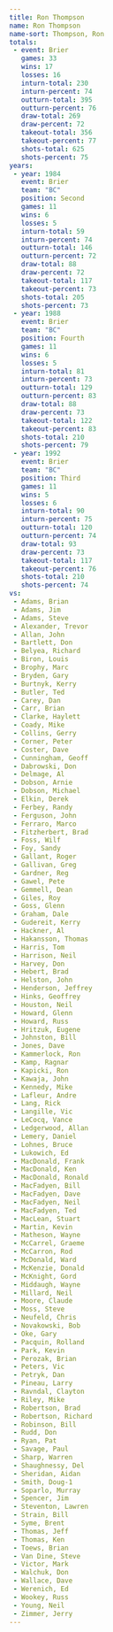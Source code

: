 ```yaml
---
title: Ron Thompson
name: Ron Thompson
name-sort: Thompson, Ron
totals:
 - event: Brier
   games: 33
   wins: 17
   losses: 16
   inturn-total: 230
   inturn-percent: 74
   outturn-total: 395
   outturn-percent: 76
   draw-total: 269
   draw-percent: 72
   takeout-total: 356
   takeout-percent: 77
   shots-total: 625
   shots-percent: 75
years:
 - year: 1984
   event: Brier
   team: "BC"
   position: Second
   games: 11
   wins: 6
   losses: 5
   inturn-total: 59
   inturn-percent: 74
   outturn-total: 146
   outturn-percent: 72
   draw-total: 88
   draw-percent: 72
   takeout-total: 117
   takeout-percent: 73
   shots-total: 205
   shots-percent: 73
 - year: 1988
   event: Brier
   team: "BC"
   position: Fourth
   games: 11
   wins: 6
   losses: 5
   inturn-total: 81
   inturn-percent: 73
   outturn-total: 129
   outturn-percent: 83
   draw-total: 88
   draw-percent: 73
   takeout-total: 122
   takeout-percent: 83
   shots-total: 210
   shots-percent: 79
 - year: 1992
   event: Brier
   team: "BC"
   position: Third
   games: 11
   wins: 5
   losses: 6
   inturn-total: 90
   inturn-percent: 75
   outturn-total: 120
   outturn-percent: 74
   draw-total: 93
   draw-percent: 73
   takeout-total: 117
   takeout-percent: 76
   shots-total: 210
   shots-percent: 74
vs:
 - Adams, Brian
 - Adams, Jim
 - Adams, Steve
 - Alexander, Trevor
 - Allan, John
 - Bartlett, Don
 - Belyea, Richard
 - Biron, Louis
 - Brophy, Marc
 - Bryden, Gary
 - Burtnyk, Kerry
 - Butler, Ted
 - Carey, Dan
 - Carr, Brian
 - Clarke, Haylett
 - Coady, Mike
 - Collins, Gerry
 - Corner, Peter
 - Coster, Dave
 - Cunningham, Geoff
 - Dabrowski, Don
 - Delmage, Al
 - Dobson, Arnie
 - Dobson, Michael
 - Elkin, Derek
 - Ferbey, Randy
 - Ferguson, John
 - Ferraro, Marco
 - Fitzherbert, Brad
 - Foss, Wilf
 - Foy, Sandy
 - Gallant, Roger
 - Gallivan, Greg
 - Gardner, Reg
 - Gawel, Pete
 - Gemmell, Dean
 - Giles, Roy
 - Goss, Glenn
 - Graham, Dale
 - Gudereit, Kerry
 - Hackner, Al
 - Hakansson, Thomas
 - Harris, Tom
 - Harrison, Neil
 - Harvey, Don
 - Hebert, Brad
 - Helston, John
 - Henderson, Jeffrey
 - Hinks, Geoffrey
 - Houston, Neil
 - Howard, Glenn
 - Howard, Russ
 - Hritzuk, Eugene
 - Johnston, Bill
 - Jones, Dave
 - Kammerlock, Ron
 - Kamp, Ragnar
 - Kapicki, Ron
 - Kawaja, John
 - Kennedy, Mike
 - Lafleur, Andre
 - Lang, Rick
 - Langille, Vic
 - LeCocq, Vance
 - Ledgerwood, Allan
 - Lemery, Daniel
 - Lohnes, Bruce
 - Lukowich, Ed
 - MacDonald, Frank
 - MacDonald, Ken
 - MacDonald, Ronald
 - MacFadyen, Bill
 - MacFadyen, Dave
 - MacFadyen, Neil
 - MacFadyen, Ted
 - MacLean, Stuart
 - Martin, Kevin
 - Matheson, Wayne
 - McCarrel, Graeme
 - McCarron, Rod
 - McDonald, Ward
 - McKenzie, Donald
 - McKnight, Gord
 - Middaugh, Wayne
 - Millard, Neil
 - Moore, Claude
 - Moss, Steve
 - Neufeld, Chris
 - Novakowski, Bob
 - Oke, Gary
 - Pacquin, Rolland
 - Park, Kevin
 - Perozak, Brian
 - Peters, Vic
 - Petryk, Dan
 - Pineau, Larry
 - Ravndal, Clayton
 - Riley, Mike
 - Robertson, Brad
 - Robertson, Richard
 - Robinson, Bill
 - Rudd, Don
 - Ryan, Pat
 - Savage, Paul
 - Sharp, Warren
 - Shaughnessy, Del
 - Sheridan, Aidan
 - Smith, Doug-1
 - Soparlo, Murray
 - Spencer, Jim
 - Steventon, Lawren
 - Strain, Bill
 - Syme, Brent
 - Thomas, Jeff
 - Thomas, Ken
 - Toews, Brian
 - Van Dine, Steve
 - Victor, Mark
 - Walchuk, Don
 - Wallace, Dave
 - Werenich, Ed
 - Wookey, Russ
 - Young, Neil
 - Zimmer, Jerry
---
```

